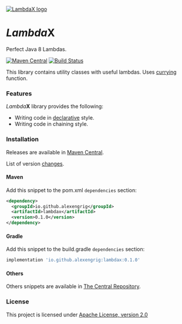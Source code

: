 <a href="https://github.com/alexengrig/lambdax"><img src="https://repository-images.githubusercontent.com/195124600/d08bbd00-9e4d-11e9-9fdb-c6e7eb1a898a" title="LambdaX" alt="LambdaX logo"></a>

# *Lambda*X

Perfect Java 8 Lambdas.

[![Maven Central](https://img.shields.io/maven-central/v/io.github.alexengrig/lambdax.svg?label=Maven%20Central)](https://search.maven.org/search?q=g:%22io.github.alexengrig%22%20AND%20a:%22lambdax%22)
[![Build Status](https://travis-ci.com/alexengrig/lambdax.svg?branch=master)](https://travis-ci.com/alexengrig/lambdax)

This library contains utility classes with useful lambdas. Uses [currying](https://en.wikipedia.org/wiki/Currying) function.

### Features

*Lambda***X** library provides the following:
- Writing code in [declarative](https://en.wikipedia.org/wiki/Declarative_programming) style.
- Writing code in chaining style.

### Installation

Releases are available in [Maven Central](https://repo1.maven.org/maven2/io/github/alexengrig/lambdax/).

List of version [changes](CHANGES.md).

#### Maven

Add this snippet to the pom.xml `dependencies` section:

```xml
<dependency>
  <groupId>io.github.alexengrig</groupId>
  <artifactId>lambdax</artifactId>
  <version>0.1.0</version>
</dependency>
```

#### Gradle

Add this snippet to the build.gradle `dependencies` section:

```groovy
implementation 'io.github.alexengrig:lambdax:0.1.0'
```

#### Others

Others snippets are available in [The Central Repository](https://search.maven.org/artifact/io.github.alexengrig/lambdax/0.1.0/jar).

### License

This project is licensed under [Apache License, version 2.0](https://www.apache.org/licenses/LICENSE-2.0)